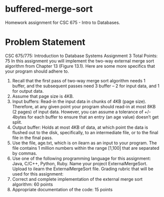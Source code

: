 # buffered-merge-sort
Homework assignment for CSC 675 - Intro to Databases.

# Problem Statement
CSC 675/775: Introduction to Database Systems Assignment 3
Total Points: 75
In this assignment you will implement the two-way external merge sort algorithm from Chapter 13 (Figure 13.1). Here are some more specifics that your program should adhere to.
1. Recall that the first pass of two-way merge sort algorithm needs 1 buffer, and the subsequent passes need 3 buffer – 2 for input data, and 1 for output data.
2. Assume that page size is 4KB.
3. Input buffers: Read-in the input data in chunks of 4KB (page size). Therefore, at any given point
your program should read-in at most 8KB (2 pages) of input data. However, you can assume a
tolerance of +/- 4bytes for each buffer to ensure that an entry (an age value) doesn’t get split.
4. Output buffer: Holds at most 4KB of data, at which point the data is flushed out to the disk,
specifically, to an intermediate file, or to the final file in the final pass.
5. Use the file, age.txt, which is on ilearn as an input to your program. The file contains 1 million
numbers within the range [1,100] that are separated by commas.
6. Use one of the following programming language for this assignment: Java, C/C++, Python, Ruby. Name
your project ExternalMergeSort.
Upload to ilearn the ExternalMergeSort file.
Grading rubric that will be used for this assignment:
1. Correct and complete implementation of the external merge sort algorithm: 60 points
2. Appropriate documentation of the code: 15 points
